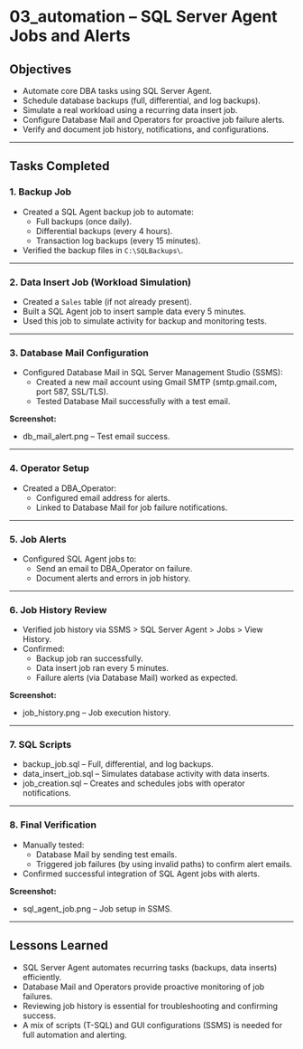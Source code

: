 # 03_automation – SQL Server Agent Jobs and Alerts

## Objectives
- Automate core DBA tasks using SQL Server Agent.
- Schedule database backups (full, differential, and log backups).
- Simulate a real workload using a recurring data insert job.
- Configure Database Mail and Operators for proactive job failure alerts.
- Verify and document job history, notifications, and configurations.

---

## Tasks Completed

### 1. Backup Job
- Created a SQL Agent backup job to automate:
  - Full backups (once daily).
  - Differential backups (every 4 hours).
  - Transaction log backups (every 15 minutes).
- Verified the backup files in `C:\SQLBackups\`.

---

### 2. Data Insert Job (Workload Simulation)
- Created a `Sales` table (if not already present).
- Built a SQL Agent job to insert sample data every 5 minutes.
- Used this job to simulate activity for backup and monitoring tests.

---

### 3. Database Mail Configuration
- Configured Database Mail in SQL Server Management Studio (SSMS):
  - Created a new mail account using Gmail SMTP (smtp.gmail.com, port 587, SSL/TLS).
  - Tested Database Mail successfully with a test email.

**Screenshot:**  
- db_mail_alert.png – Test email success.

---

### 4. Operator Setup
- Created a DBA_Operator:
  - Configured email address for alerts.
  - Linked to Database Mail for job failure notifications.

---

### 5. Job Alerts
- Configured SQL Agent jobs to:
  - Send an email to DBA_Operator on failure.
  - Document alerts and errors in job history.

---

### 6. Job History Review
- Verified job history via SSMS > SQL Server Agent > Jobs > View History.
- Confirmed:
  - Backup job ran successfully.
  - Data insert job ran every 5 minutes.
  - Failure alerts (via Database Mail) worked as expected.

**Screenshot:**  
- job_history.png – Job execution history.

---

### 7. SQL Scripts
- backup_job.sql – Full, differential, and log backups.
- data_insert_job.sql – Simulates database activity with data inserts.
- job_creation.sql – Creates and schedules jobs with operator notifications.

---

### 8. Final Verification
- Manually tested:
  - Database Mail by sending test emails.
  - Triggered job failures (by using invalid paths) to confirm alert emails.
- Confirmed successful integration of SQL Agent jobs with alerts.

**Screenshot:**  
- sql_agent_job.png – Job setup in SSMS.

---

## Lessons Learned
- SQL Server Agent automates recurring tasks (backups, data inserts) efficiently.
- Database Mail and Operators provide proactive monitoring of job failures.
- Reviewing job history is essential for troubleshooting and confirming success.
- A mix of scripts (T-SQL) and GUI configurations (SSMS) is needed for full automation and alerting.
